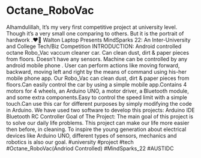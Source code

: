 # Octane_RoboVac
Alhamdulillah, It’s my very first competitive project at university level. Though it’s a very small one comparing to others. But it is the portrait of hardwork .❤️😬
Walton Laptop Presents MindSparks 22: An Inter-University and College Tech/Biz Competition
INTRODUCTION:
Android controlled octane Robo_Vac vaccum cleaner car.
Can clean dust, dirt & paper pieces from floors. 
Doesn’t have any sensors. 
Machine can be controlled by any android mobile phone .
User can perform actions like moving forward, backward, moving left and right by the means of command using his-her mobile phone app.
Our Robo_Vac can clean dust, dirt & paper pieces from floors.Can easily control the car by using a simple mobile app.Contains 4 motors for 4 wheels, an Arduino UNO, a motor driver, a Bluetooth module, and some extra components.Easy to control the speed limit with a simple touch.Can use this car for different purposes by simply modifying the code in Arduino. 
We have used two software to develop this projects:
Arduino IDE
Bluetooth RC Controller
Goal of The Project:
The main goal of this project is to solve our daily life problems. 
This project can make our life more easier then before, in cleaning. 
To inspire the young generation about electrical devices like Arduino UNO, different types of sensors, mechanics and robotics is also our goal.
#university #project #tech
#Octane_RoboVac(Andriod Controlled)
#MindSparks_22
#AUSTIDC 

